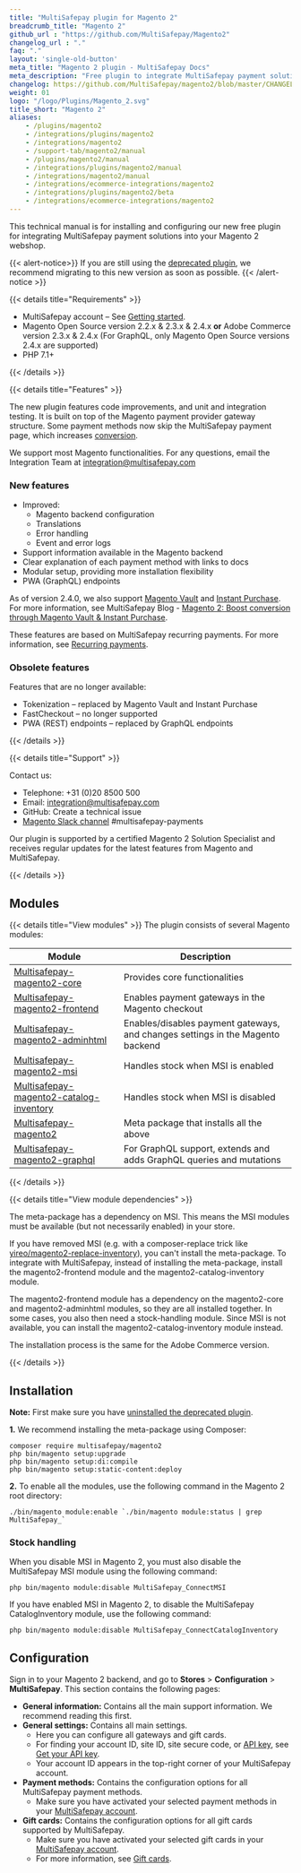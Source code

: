 ```yaml
---
title: "MultiSafepay plugin for Magento 2"
breadcrumb_title: "Magento 2"
github_url : "https://github.com/MultiSafepay/Magento2"
changelog_url : "."
faq: "."
layout: 'single-old-button'
meta_title: "Magento 2 plugin - MultiSafepay Docs"		
meta_description: "Free plugin to integrate MultiSafepay payment solutions into your Magento 2 platform"
changelog: https://github.com/MultiSafepay/magento2/blob/master/CHANGELOG.md
weight: 01
logo: "/logo/Plugins/Magento_2.svg"
title_short: "Magento 2"
aliases: 
    - /plugins/magento2
    - /integrations/plugins/magento2
    - /integrations/magento2
    - /support-tab/magento2/manual
    - /plugins/magento2/manual
    - /integrations/plugins/magento2/manual
    - /integrations/magento2/manual
    - /integrations/ecommerce-integrations/magento2
    - /integrations/plugins/magento2/beta
    - /integrations/ecommerce-integrations/magento2
---
```


This technical manual is for installing and configuring our new free plugin for integrating MultiSafepay payment solutions into your Magento 2 webshop.

{{< alert-notice>}} If you are still using the [deprecated plugin](https://github.com/MultiSafepay/Magento2Msp), we recommend migrating to this new version as soon as possible. {{< /alert-notice >}}

{{< details title="Requirements" >}}

- MultiSafepay account – See [Getting started](/getting-started/).
- Magento Open Source version 2.2.x & 2.3.x & 2.4.x **or** Adobe Commerce version 2.3.x & 2.4.x (For GraphQL, only Magento Open Source versions 2.4.x are supported)
- PHP 7.1+

{{< /details >}}

{{< details title="Features" >}}

The new plugin features code improvements, and unit and integration testing. It is built on top of the Magento payment provider gateway structure. Some payment methods now skip the MultiSafepay payment page, which increases [conversion](/getting-started/glossary/#conversion-rate).

We support most Magento functionalities. For any questions, email the Integration Team at <integration@multisafepay.com>

### New features

- Improved:
    - Magento backend configuration
    - Translations
    - Error handling
    - Event and error logs
- Support information available in the Magento backend
- Clear explanation of each payment method with links to docs
- Modular setup, providing more installation flexibility
- PWA (GraphQL) endpoints

As of version 2.4.0, we also support [Magento Vault](https://devdocs.magento.com/guides/v2.4/payments-integrations/vault/vault-intro.html) and [Instant Purchase](https://docs.magento.com/user-guide/sales/checkout-instant-purchase.html). For more information, see MultiSafepay Blog - [Magento 2: Boost conversion through Magento Vault & Instant Purchase](https://www.multisafepay.com/blog/magento-2-boost-conversion-through-magento-vault-instant-purchase). 

These features are based on MultiSafepay recurring payments. For more information, see [Recurring payments](/payments/features/recurring-payments/).

### Obsolete features
Features that are no longer available:

- Tokenization – replaced by Magento Vault and Instant Purchase
- FastCheckout – no longer supported
- PWA (REST) endpoints – replaced by GraphQL endpoints

{{< /details >}}

{{< details title="Support" >}}

Contact us:

- Telephone: +31 (0)20 8500 500
- Email: <integration@multisafepay.com>
- GitHub: Create a technical issue
- [Magento Slack channel](https://magentocommeng.slack.com) #multisafepay-payments

Our plugin is supported by a certified Magento 2 Solution Specialist and receives regular updates for the latest features from Magento and MultiSafepay.

{{< /details >}}

## Modules

{{< details title="View modules" >}}
The plugin consists of several Magento modules:

| Module  | Description  |
|---|---|
| [Multisafepay-magento2-core](https://github.com/MultiSafepay/magento2-core)   | Provides core functionalities  |
| [Multisafepay-magento2-frontend](https://github.com/MultiSafepay/magento2-frontend)  | Enables payment gateways in the Magento checkout  |
| [Multisafepay-magento2-adminhtml](https://github.com/MultiSafepay/magento2-adminhtml)  | Enables/disables payment gateways, and changes settings in the Magento backend  |
| [Multisafepay-magento2-msi](https://github.com/MultiSafepay/magento2-msi)  | Handles stock when MSI is enabled  |
| [Multisafepay-magento2-catalog-inventory](https://github.com/MultiSafepay/magento2-catalog-inventory)  | Handles stock when MSI is disabled  |
| [Multisafepay-magento2](https://github.com/MultiSafepay/magento2)  | Meta package that installs all the above  |
| [Multisafepay-magento2-graphql](https://github.com/MultiSafepay/magento2-graphql)| For GraphQL support, extends and adds GraphQL queries and mutations |

{{< /details >}}

{{< details title="View module dependencies" >}}

The meta-package has a dependency on MSI. This means the MSI modules must be available (but not necessarily enabled) in your store. 

If you have removed MSI (e.g. with a composer-replace trick like [yireo/magento2-replace-inventory](https://github.com/yireo/magento2-replace-inventory)), you can't install the meta-package. To integrate with MultiSafepay, instead of installing the meta-package, install the magento2-frontend module and the magento2-catalog-inventory module.

The magento2-frontend module has a dependency on the magento2-core and magento2-adminhtml modules, so they are all installed together. In some cases, you also then need a stock-handling module. Since MSI is not available, you can install the magento2-catalog-inventory module instead.

The installation process is the same for the Adobe Commerce version.

{{< /details >}}

## Installation

**Note:** First make sure you have [uninstalled the deprecated plugin](/payments/integrations/ecommerce-platforms/magento2/faq/deleting-deprecated-plugin/).

**1.** We recommend installing the meta-package using Composer:

``` 
composer require multisafepay/magento2
php bin/magento setup:upgrade
php bin/magento setup:di:compile
php bin/magento setup:static-content:deploy
```

**2.** To enable all the modules, use the following command in the Magento 2 root directory:
```
./bin/magento module:enable `./bin/magento module:status | grep MultiSafepay_`
```

### Stock handling

When you disable MSI in Magento 2, you must also disable the MultiSafepay MSI module using the following command:
```
php bin/magento module:disable MultiSafepay_ConnectMSI
```
If you have enabled MSI in Magento 2, to disable the MultiSafepay CatalogInventory module, use the following command:
```
php bin/magento module:disable MultiSafepay_ConnectCatalogInventory
```

## Configuration
Sign in to your Magento 2 backend, and go to **Stores** > **Configuration** > **MultiSafepay**. This section contains the following pages:

- **General information:** Contains all the main support information. We recommend reading this first.
- **General settings:** Contains all main settings.  
  - Here you can configure all gateways and gift cards.  
  - For finding your account ID, site ID, site secure code, or [API key](/faq/general/multisafepay-glossary/#api-key), see [Get your API key](/tools/multisafepay-control/get-your-api-key).   
  - Your account ID appears in the top-right corner of your MultiSafepay account.
- **Payment methods:** Contains the configuration options for all MultiSafepay payment methods.  
    - Make sure you have activated your selected payment methods in your [MultiSafepay account](https://merchant.multisafepay.com).
- **Gift cards:** Contains the configuration options for all gift cards supported by MultiSafepay.  
    - Make sure you have activated your selected gift cards in your [MultiSafepay account](https://merchant.multisafepay.com).  
    - For more information, see [Gift cards](/payments/methods/prepaid-cards/gift-cards).
  
